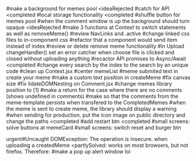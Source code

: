 #make a background for memes pool <ideaRejected
#catch for API <completed
#local storage functionality <completed
#shuffle button for memes pool 
#when the comment window is up the background should turn opaque <ideaRejected
#make 3 functions at Context to switch statements as well as removeMeme()
#review NavLinks and .active
#change linked css files to in-component css
#refactor that a component would send item instead of index 
#review or delete remove meme functionality
#in Upload changeHandler() set an error catcher when choose file is clicked and closed without uploading anything
#recactor API promises to Async/Await <completed
#change every search by the index to the search by an unique code
#clean up Context.jsx 
#center memeList
#meme submited text in create your meme
#make a custom text position in createMeme
#fix canvas size
#fix lidateDOMNesting on Comment.jsx
#change memes library position to [1]
#make a return for the case where there are no comments (shows undefined in comments)
#make so that the comments from the meme-template persists when transfered to the CompletedMemes 
#when the meme is sent to create meme, the library should display a warning
#when sending for production, put the icon image on public directory and change the paths <completed
#add restart btn <completed
#small screens: solve buttons at memeCard
#small screens: switch reset and burger btn

urgent#Uncaught DOMException: The operation is insecure. when uploading a createdMeme <partlySolved: works on most browsers, but not firefox. Therefore:
#make a pop up alert window lol

